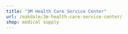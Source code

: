 ```yaml
---
title: "3M Health Care Service Center"
url: /oakdale/3m-health-care-service-center/
shop: medical supply
---
```


